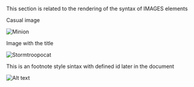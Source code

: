 This section is related to the rendering of the syntax of IMAGES elements

Casual image

![Minion](https://i2.wp.com/kubedex.com/wp-content/uploads/2018/09/gitlab-1.png?resize=412%2C382&ssl=1)

Image with the title

![Stormtroopocat](https://i2.wp.com/kubedex.com/wp-content/uploads/2018/09/gitlab-1.png?resize=412%2C382&ssl=1 "Hooooover GIIIIT LAAAB")

This is an footnote style sintax with defined id later in the document

![Alt text][id]

[id]: https://encrypted-tbn0.gstatic.com/images?q=tbn:ANd9GcQvYfdjSMmh8jShs_oP_7IjdK9meDReSk43KA&usqp=CAU  "earth"